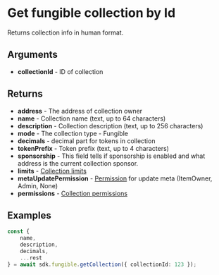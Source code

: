 # Get fungible collection by Id

Returns collection info in human format.

## Arguments

- **collectionId** - ID of collection

## Returns

- **address** - The address of collection owner
- **name** - Collection name (text, up to 64 characters)
- **description** - Collection description (text, up to 256 characters)
- **mode** - The collection type - Fungible
- **decimals** - decimal part for tokens in collection
- **tokenPrefix** - Token prefix (text, up to 4 characters)
- **sponsorship** - This field tells if sponsorship is enabled and what address is the current collection sponsor.
- **limits** - [Collection limits](../../tokens/methods/set-collection-limits#arguments)
- **metaUpdatePermission** - [Permission](#todo) for update meta (ItemOwner, Admin, None)
- **permissions** - [Collection permissions](#todo)

## Examples

```typescript
const {
    name,
    description,
    decimals,
    ...rest
} = await sdk.fungible.getCollection({ collectionId: 123 });
```
